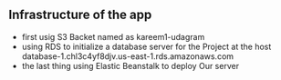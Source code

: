 ## Infrastructure of the app

- first usig S3 Backet named as kareem1-udagram
- using RDS to initialize a database server for the Project at the host database-1.chl3c4yf8djv.us-east-1.rds.amazonaws.com
- the last thing using Elastic Beanstalk to deploy Our server
